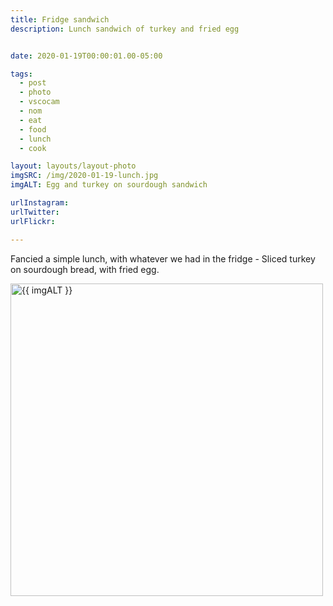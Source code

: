 ```yaml
---
title: Fridge sandwich
description: Lunch sandwich of turkey and fried egg


date: 2020-01-19T00:00:01.00-05:00

tags:
  - post
  - photo
  - vscocam
  - nom
  - eat
  - food
  - lunch
  - cook

layout: layouts/layout-photo
imgSRC: /img/2020-01-19-lunch.jpg
imgALT: Egg and turkey on sourdough sandwich

urlInstagram:
urlTwitter:
urlFlickr:

---
```

Fancied a simple lunch, with whatever we had in the fridge - Sliced turkey on sourdough bread, with fried egg.
<p><img class="u-photo img-polaroid" src="{{ imgSRC }}" alt="{{ imgALT }}" width="500" height="500"></p>
